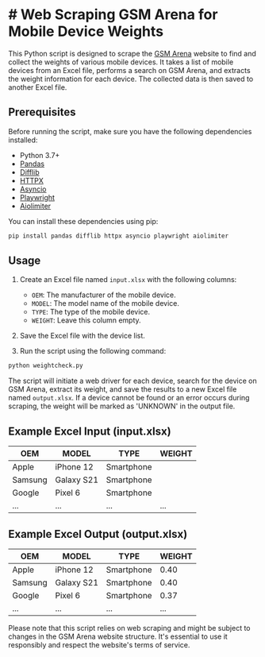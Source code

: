 # # Web Scraping GSM Arena for Mobile Device Weights

This Python script is designed to scrape the [GSM Arena](https://www.gsmarena.com) website to find and collect the weights of various mobile devices. It takes a list of mobile devices from an Excel file, performs a search on GSM Arena, and extracts the weight information for each device. The collected data is then saved to another Excel file.

## Prerequisites

Before running the script, make sure you have the following dependencies installed:

- Python 3.7+
- [Pandas](https://pandas.pydata.org/)
- [Difflib](https://docs.python.org/3/library/difflib.html)
- [HTTPX](https://www.python-httpx.org/)
- [Asyncio](https://docs.python.org/3/library/asyncio.html)
- [Playwright](https://playwright.dev/python/)
- [Aiolimiter](https://github.com/sloria/aiolimiter)

You can install these dependencies using pip:

```bash
pip install pandas difflib httpx asyncio playwright aiolimiter
```

## Usage

1. Create an Excel file named `input.xlsx` with the following columns:

   - `OEM`: The manufacturer of the mobile device.
   - `MODEL`: The model name of the mobile device.
   - `TYPE`: The type of the mobile device.
   - `WEIGHT`: Leave this column empty.

2. Save the Excel file with the device list.

3. Run the script using the following command:

```bash
python weightcheck.py
```

The script will initiate a web driver for each device, search for the device on GSM Arena, extract its weight, and save the results to a new Excel file named `output.xlsx`. If a device cannot be found or an error occurs during scraping, the weight will be marked as 'UNKNOWN' in the output file.

## Example Excel Input (input.xlsx)

| OEM    | MODEL     | TYPE     | WEIGHT |
| ------ | --------- | -------- | ------ |
| Apple  | iPhone 12 | Smartphone |        |
| Samsung | Galaxy S21 | Smartphone |       |
| Google | Pixel 6 | Smartphone |        |
| ...    | ...       | ...      | ...    |

## Example Excel Output (output.xlsx)

| OEM    | MODEL     | TYPE     | WEIGHT |
| ------ | --------- | -------- | ------ |
| Apple  | iPhone 12 | Smartphone | 0.40   |
| Samsung | Galaxy S21 | Smartphone | 0.40   |
| Google | Pixel 6 | Smartphone | 0.37   |
| ...    | ...       | ...      | ...    |

Please note that this script relies on web scraping and might be subject to changes in the GSM Arena website structure. It's essential to use it responsibly and respect the website's terms of service.
